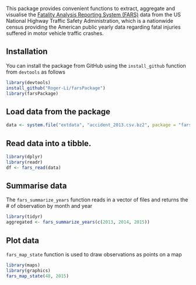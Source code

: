 This package provides convenient functions to extract, aggregate and
visualise the [Fatality Analysis Reporting System (FARS)](https://www.nhtsa.gov/research-data/fatality-analysis-reporting-system-fars) data from the US National Highway Traffic Safety Administration, which is a nationwide census providing the American public yearly data regarding fatal injuries suffered in motor vehicle traffic crashes.


## Installation

You can install the package from GitHub using the `install_github` function from `devtools` as follows

```R
library(devtools)
install_github("Roger-Li/farsPackage")
library(farsPackage)
```

## Load data from the package
```R
data <- system.file("extdata", "accident_2013.csv.bz2", package = "farsPackage")
```

## Read data into a tibble.
```R
library(dplyr)
library(readr)
df <- fars_read(data)
```

## Summarise data
The `fars_summarize_years` function reads in a vector of files and returns the # of observation by month and year
```R
library(tidyr)
aggregated <- fars_summarize_years(c(2013, 2014, 2015))
```

## Plot data
`fars_map_state` function is used to draw observations as points on a map
```R
library(maps)
library(graphics)
fars_map_state(48, 2015)
```

